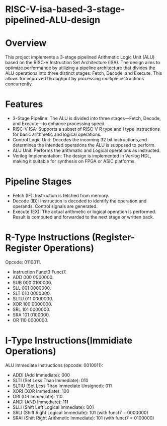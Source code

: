 # RISC-V-isa-based-3-stage-pipelined-ALU-design

# Overview
This project implements a 3-stage pipelined Arithmetic Logic Unit (ALU) based on the RISC-V Instruction Set Architecture (ISA). The design aims to optimize performance by utilizing a pipeline architecture that divides the ALU operations into three distinct stages: Fetch, Decode, and Execute. This allows for improved throughput by processing multiple instructions concurrently.

# Features 
- 3-Stage Pipeline: The ALU is divided into three stages—Fetch, Decode, and Execute—to enhance processing speed.
- RISC-V ISA: Supports a subset of RISC-V R type and I type instructions for basic arithmetic and logical operations.
- Control Logic Unit: Decodes the incoming 32 bit instructions,and determines the intended operations the ALU is supposed to perform.
- ALU Unit: Performs the arithmatic and Logical operations as instructed.
- Verilog Implementation: The design is implemented in Verilog HDL, making it suitable for synthesis on FPGA or ASIC platforms.
# Pipeline Stages
- Fetch (IF): Instruction is fetched from memory.
- Decode (ID): Instruction is decoded to identify the operation and operands.
Control signals are generated.
- Execute (EX): The actual arithmetic or logical operation is performed.
Result is computed and forwarded to the next stage or written back.

# R-Type Instructions (Register-Register Operations)
Opcode: 0110011.

- Instruction	   Funct3	    Funct7.
- ADD	            000	     0000000.
- SUB	            000	     0100000.
- SLL           	001	     0000000.
- SLT	            010	     0000000.
- SLTU	          011	     0000000.
- XOR	            100	     0000000.
- SRL	            101    	 0000000.
- SRA	            101	     0100000.
- OR	            110	     0000000.

# I-Type Instructions(Immidiate Operations)
ALU Immediate Instructions (opcode: 0010011):

- ADDI (Add Immediate): 000
- SLTI (Set Less Than Immediate): 010
- SLTIU (Set Less Than Immediate Unsigned): 011
- XORI (XOR Immediate): 100
- ORI (OR Immediate): 110
- ANDI (AND Immediate): 111
- SLLI (Shift Left Logical Immediate): 001
- SRLI (Shift Right Logical Immediate): 101 (with funct7 = 0000000)
- SRAI (Shift Right Arithmetic Immediate): 101 (with funct7 = 0100000)


